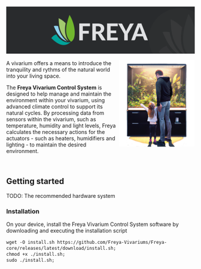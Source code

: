 ![Edgeberry banner](../documentation/Freya_banner.png)

<img src="../documentation/vivarium.png" align="right" width="40%"/>

A vivarium offers a means to introduce the tranquility and rythms of the natural world into your living space.

The **Freya Vivarium Control System** is designed to help manage and maintain the environment within your vivarium, using advanced climate control to support its natural cycles. By processing data from sensors within the vivarium, such as temperature, humidity and light levels, Freya calculates the necessary actions for the actuators - such as heaters, humidifiers and lighting - to maintain the desired environment.

<br clear="right"/>

## Getting started

TODO: The recommended hardware system

### Installation
On your device, install the Freya Vivarium Control System software by downloading and executing the installation script
```
wget -O install.sh https://github.com/Freya-Vivariums/Freya-core/releases/latest/download/install.sh;
chmod +x ./install.sh;
sudo ./install.sh;
```